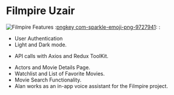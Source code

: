 # Filmpire Uzair
![Filmpire](https://github.com/uzairathersaeed/filmpire/assets/111059514/db493bb4-cd52-4d7e-bd3f-5edfe6878708)
Features :[pngkey com-sparkle-emoji-png-9727941](https://github.com/uzairathersaeed/filmpire/assets/111059514/70dde2d6-a208-450b-8c01-e5f802a83633):
:

* User Authentication
* Light and Dark mode.
+ API calls with Axios and Redux ToolKit.
* Actors and Movie Details Page.
* Watchlist and List of Favorite Movies.
* Movie Search Functionality.
* Alan works as an in-app voice assistant for the Filmpire project.

